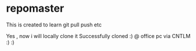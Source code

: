 repomaster
==========

This is created to learn git pull push etc

Yes , now i will locally clone it
Successfully cloned :) @ office pc via CNTLM :) :)
